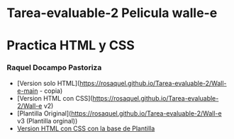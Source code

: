 # Tarea-evaluable-2 Pelicula walle-e

# Practica HTML y CSS

### Raquel  Docampo Pastoriza

* [Version solo HTML](https://rosaquel.github.io/Tarea-evaluable-2/Wall-e-main - copia)
* [Version HTML con CSS](https://rosaquel.github.io/Tarea-evaluable-2/Wall-e v2)
* [Plantilla Original](https://rosaquel.github.io/Tarea-evaluable-2/Wall-e v3 (Plantilla orginal))
* [Version HTML con CSS con la base de Plantilla](https://rosaquel.github.io/Tarea-evaluable-2/)
